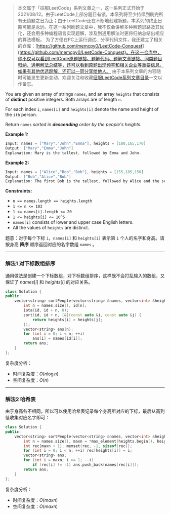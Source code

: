 > 本文属于「征服LeetCode」系列文章之一，这一系列正式开始于2021/08/12。由于LeetCode上部分题目有锁，本系列将至少持续到刷完所有无锁题之日为止；由于LeetCode还在不断地创建新题，本系列的终止日期可能是永远。在这一系列刷题文章中，我不仅会讲解多种解题思路及其优化，还会用多种编程语言实现题解，涉及到通用解法时更将归纳总结出相应的算法模板。
> <b></b>
> 为了方便在PC上运行调试、分享代码文件，我还建立了相关的仓库：[https://github.com/memcpy0/LeetCode-Conquest](https://github.com/memcpy0/LeetCode-Conquest)。在这一仓库中，你不仅可以看到LeetCode原题链接、题解代码、题解文章链接、同类题目归纳、通用解法总结等，还可以看到原题出现频率和相关企业等重要信息。如果有其他优选题解，还可以一同分享给他人。
> <b></b>
> 由于本系列文章的内容随时可能发生更新变动，欢迎关注和收藏[征服LeetCode系列文章目录](https://memcpy0.blog.csdn.net/article/details/119656559)一文以作备忘。

You are given an array of strings `names`, and an array `heights` that consists of **distinct** positive integers. Both arrays are of length `n`.

For each index `i`, `names[i]` and `heights[i]` denote the name and height of the `ith` person.

Return `names` _sorted in **descending** order by the people's heights_.

**Example 1:**
```java
Input: names = ["Mary","John","Emma"], heights = [180,165,170]
Output: ["Mary","Emma","John"]
Explanation: Mary is the tallest, followed by Emma and John.
```
**Example 2:**
```JAVA
Input: names = ["Alice","Bob","Bob"], heights = [155,185,150]
Output: ["Bob","Alice","Bob"]
Explanation: The first Bob is the tallest, followed by Alice and the second Bob.
```
**Constraints:**
-   `n == names.length == heights.length`
-   `1 <= n <= 103`
-   `1 <= names[i].length <= 20`
-   `1 <= heights[i] <= 10^5`
-   `names[i]` consists of lower and upper case English letters.
-   All the values of `heights` are distinct.

题意：对于每个下标 `i`，`names[i]` 和 `heights[i]` 表示第 `i` 个人的名字和身高。请按身高 **降序** 顺序返回对应的名字数组 `names` 。

---
### 解法1 对下标数组排序
通用做法是创建一个下标数组，对下标数组排序，这样既不会打乱输入的数组，又保证了 $names[i]$ 和 $heights[i]$ 的对应关系。
```cpp
class Solution {
public:
    vector<string> sortPeople(vector<string> &names, vector<int> &heights) {
        int n = names.size(), id[n];
        iota(id, id + n, 0);
        sort(id, id + n, [&](const auto &i, const auto &j) {
            return heights[i] > heights[j];
        });
        vector<string> ans(n);
        for (int i = 0; i < n; ++i)
            ans[i] = names[id[i]];
        return ans;
    }
};
```
复杂度分析：
- 时间复杂度：$O(n\log n)$
- 空间复杂度：$O(n)$
 
---
### 解法2 哈希表
由于身高各不相同，所以可以使用哈希表记录每个身高所对应的下标，最后从高到低收集对应名字即可：
```cpp
class Solution {
public:
    vector<string> sortPeople(vector<string> &names, vector<int> &heights) {
        int n = names.size(), maxn = *max_element(heights.begin(), heights.end());
        int rec[maxn + 1]; memset(rec, -1, sizeof(rec));
        for (int i = 0; i < n; ++i) rec[heights[i]] = i;
        vector<string> ans;
        for (int i = maxn; i >= 1; --i)
            if (rec[i] != -1) ans.push_back(names[rec[i]]);
        return ans;
    }
};
```
复杂度分析：
- 时间复杂度：$O(maxn)$ 
- 空间复杂度：$O(maxn)$
